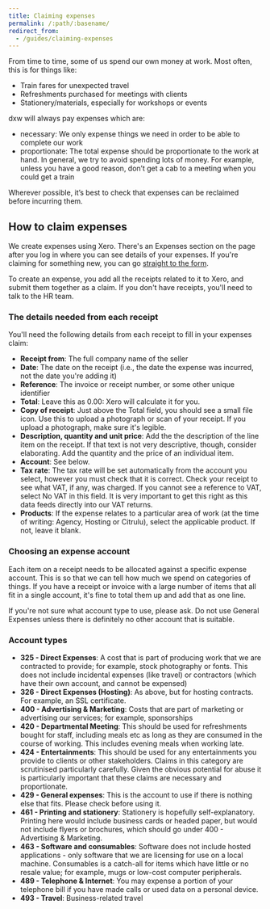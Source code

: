 ```yaml
---
title: Claiming expenses
permalink: /:path/:basename/
redirect_from:
  - /guides/claiming-expenses
---
```


From time to time, some of us spend our own money at work. Most often, this is for things like:

* Train fares for unexpected travel
* Refreshments purchased for meetings with clients
* Stationery/materials, especially for workshops or events

dxw will always pay expenses which are:

* necessary: We only expense things we need in order to be able to complete our work
* proportionate: The total expense should be proportionate to the work at hand. In general, we try to avoid spending lots of money. For example, unless you have a good reason, don’t get a cab to a meeting when you could get a train

Wherever possible, it’s best to check that expenses can be reclaimed before incurring them.

## How to claim expenses

We create expenses using Xero. There's an Expenses section on the page after you log in where you can see details of your expenses. If you're claiming for something new, you can go
[straight to the form](https://expenses.xero.com/!wrUP-/detail/create-new).

To create an expense, you add all the receipts related to it to Xero, and submit
them together as a claim. If you don't have receipts, you'll need to talk to
the HR team.

### The details needed from each receipt

You'll need the following details from each receipt to fill in your expenses claim:

* **Receipt from**: The full company name of the seller
* **Date**: The date on the receipt (i.e., the date the expense was incurred, not
  the date you're adding it)
* **Reference**: The invoice or receipt number, or some other unique identifier
* **Total**: Leave this as 0.00: Xero will calculate it for you.
* **Copy of receipt**: Just above the Total field, you should see a small file
  icon. Use this to upload a photograph or scan of your receipt. If you upload a
  photograph, make sure it's legible.
* **Description, quantity and unit price**: Add the the description of the line
  item on the receipt. If that text is not very descriptive, though, consider
  elaborating. Add the quantity and the price of an individual item.
* **Account**: See below.
* **Tax rate**: The tax rate will be set automatically from the account you
  select, however you must check that it is correct. Check your receipt to see
  what VAT, if any, was charged. If you cannot see a reference to VAT, select No
  VAT in this field. It is very important to get this right as this data feeds
  directly into our VAT returns.
* **Products**: If the expense relates to a particular area of work (at the
  time of writing: Agency, Hosting or Citrulu), select the applicable product.
  If not, leave it blank.

### Choosing an expense account

Each item on a receipt needs to be allocated against a specific expense account.
This is so that we can tell how much we spend on categories of things. If you
have a receipt or invoice with a large number of items that all fit in a single
account, it's fine to total them up and add that as one line.

If you're not sure what account type to use, please ask. Do not use General
Expenses unless there is definitely no other account that is suitable.

### Account types

* **325 - Direct Expenses**: A cost that is part of producing work that we are
  contracted to provide; for example, stock photography or fonts. This does not
  include incidental expenses (like travel) or contractors (which have their own
  account, and cannot be expensed)
* **326 - Direct Expenses (Hosting)**: As above, but for hosting contracts. For
  example, an SSL certificate.
* **400 - Advertising & Marketing**: Costs that are part of marketing or
  advertising our services; for example, sponsorships
* **420 - Departmental Meeting**: This should be used for refreshments bought
  for staff, including meals etc as long as they are consumed in the course of
  working. This includes evening meals when working late.
* **424 - Entertainments**: This should be used for any entertainments you
  provide to clients or other stakeholders. Claims in this category are
  scrutinised particularly carefully. Given the obvious potential for abuse it
  is particularly important that these claims are necessary and proportionate.
* **429 - General expenses**: This is the account to use if there is nothing
  else that fits. Please check before using it.
* **461 - Printing and stationery**: Stationery is hopefully self-explanatory.
  Printing here would include business cards or headed paper, but would not
  include flyers or brochures, which should go under 400 - Advertising &
  Marketing.
* **463 - Software and consumables**: Software does not include hosted
  applications - only software that we are licensing for use on a local machine.
  Consumables is a catch-all for items which have little or no resale value; for
  example, mugs or low-cost computer peripherals.
* **489 - Telephone & Internet**: You may expense a portion of your telephone
  bill if you have made calls or used data on a personal device.
* **493 - Travel**: Business-related travel
